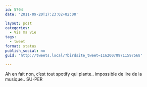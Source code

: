 ```yaml
---
id: 5704
date: '2011-09-20T17:23:02+02:00'

layout: post
categories:
  - Vis ma vie
tags:
  - tweet
format: status
publish_social: no
guid: 'http://tweets.local/?birdsite_tweet=116200709711597568'

---
```


Ah en fait non, c’est tout spotify qui plante.. impossible de lire de la musique.. SU-PER